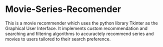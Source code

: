 # Movie-Series-Recomender

This is a movie recommender which uses the python library Tkinter as the Graphical User Interface. It implements custom recommendation and searching and filtering algorithms to accuractely recommend series and movies to users tailored to their search preference. 
